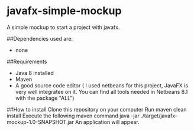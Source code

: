 # javafx-simple-mockup
A simple mockup to start a project with javafx. 

##Dependencies used are:
* none

##Requirements

* Java 8 installed
* Maven
* A good source code editor ( I used netbeans for this project, JavaFX is very well integratee on it. You can find all tools needed in Netbeans 8.1 with the package "ALL")

##How to install
Clone this repository on your computer
Run maven clean install
Execute the following maven command
java -jar ./target/javafx-mockup-1.0-SNAPSHOT.jar
An application will appear.


